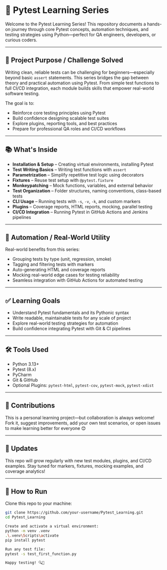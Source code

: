 # 🧪 Pytest Learning Series

Welcome to the Pytest Learning Series!
This repository documents a hands-on journey through core Pytest concepts, automation techniques, and testing strategies using Python—perfect for QA engineers, developers, or curious coders.

---

## 🎯 Project Purpose / Challenge Solved

Writing clean, reliable tests can be challenging for beginners—especially beyond basic `assert` statements.
This series bridges the gap between theory and practical automation using Pytest. From simple test functions to full CI/CD integration, each module builds skills that empower real-world software testing.

The goal is to:

- Reinforce core testing principles using Pytest
- Build confidence designing scalable test suites
- Explore plugins, reporting tools, and best practices
- Prepare for professional QA roles and CI/CD workflows

---

## 📚 What's Inside


- **Installation & Setup** – Creating virtual environments, installing Pytest
- **Test Writing Basics** – Writing test functions with `assert`
- **Parametrization** – Simplify repetitive test logic using decorators
- **Fixtures** – Reuse test setup with `@pytest.fixture`
- **Monkeypatching** – Mock functions, variables, and external behavior
- **Test Organization** – Folder structures, naming conventions, class-based tests
- **CLI Usage** – Running tests with `-s`, `-v`, `-k`, and custom markers
- **Plugins** – Coverage reports, HTML reports, mocking, parallel testing
- **CI/CD Integration** – Running Pytest in GitHub Actions and Jenkins pipelines

---

## 🔌 Automation / Real-World Utility

Real-world benefits from this series:

- Grouping tests by type (unit, regression, smoke)
- Tagging and filtering tests with markers
- Auto-generating HTML and coverage reports
- Mocking real-world edge cases for testing reliability
- Seamless integration with GitHub Actions for automated testing

---

## ✅ Learning Goals

- Understand Pytest fundamentals and its Pythonic syntax
- Write readable, maintainable tests for any scale of project
- Explore real-world testing strategies for automation
- Build confidence integrating Pytest with Git & CI pipelines

---

## 🛠️ Tools Used

- Python 3.13+
- Pytest (8.x)
- PyCharm
- Git & GitHub
- Optional Plugins: `pytest-html`, `pytest-cov`, `pytest-mock`, `pytest-xdist`

---

## 🤝 Contributions

This is a personal learning project—but collaboration is always welcome! Fork it, suggest improvements, add your own test scenarios, or open issues to make learning better for everyone 😊

---

## 📅 Updates

This repo will grow regularly with new test modules, plugins, and CI/CD examples. Stay tuned for markers, fixtures, mocking examples, and coverage analytics!

---

## 🚀 How to Run

Clone this repo to your machine:

```bash
git clone https://github.com/your-username/Pytest_Learning.git
cd Pytest_Learning

Create and activate a virtual environment:
python -m venv .venv
.\.venv\Scripts\activate
pip install pytest

Run any test file:
pytest -s test_first_function.py

Happy testing! 🔍🧪
